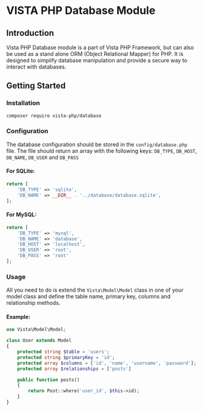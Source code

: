 # VISTA PHP Database Module
## Introduction
Vista PHP Database module is a part of Vista PHP Framework, but can also be used as a stand alone ORM (Object Relational Mapper) for PHP.
It is designed to simplify database manipulation and provide a secure way to interact with databases.

## Getting Started
### Installation
```bash
composer require vista-php/database
```

### Configuration
The database configuration should be stored in the `config/database.php` file.
The file should return an array with the following keys:
`DB_TYPE`, `DB_HOST`, `DB_NAME`, `DB_USER` and `DB_PASS`

#### For SQLite:
```php
return [
    'DB_TYPE' => 'sqlite',
    'DB_NAME' => __DIR__ . '../database/database.sqlite',
];
```

#### For MySQL:
```php
return [
    'DB_TYPE' => 'mysql',
    'DB_NAME' => 'database',
    'DB_HOST' => 'localhost',
    'DB_USER' => 'root',
    'DB_PASS' => 'root'
];
```
### Usage
All you need to do is extend the `Vista\Model\Model` class in one of your model class 
and define the table name, primary key, columns and relationship methods.

#### Example:
```php
use Vista\Model\Model;

class User extends Model
{
    protected string $table = 'users';
    protected string $primaryKey = 'id';
    protected array $columns = ['id', 'name', 'username', 'password'];
    protected array $relationships = ['posts']

    public function posts()
    {
        return Post::where('user_id', $this->id);
    }
}
```
